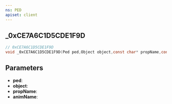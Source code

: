 ```yaml
---
ns: PED
apiset: client
---
```

## _0xCE7A6C1D5CDE1F9D

```c
// 0xCE7A6C1D5CDE1F9D
void _0xCE7A6C1D5CDE1F9D(Ped ped,Object object,const char* propName,const char* animName);
```


## Parameters
* **ped**:
* **object**:
* **propName**:
* **animName**: